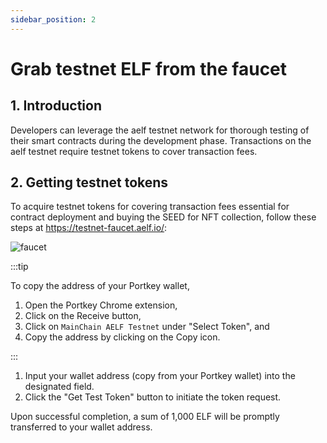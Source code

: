 ```yaml
---
sidebar_position: 2
---
```


# Grab testnet ELF from the faucet

## 1. Introduction

Developers can leverage the aelf testnet network for thorough testing of their smart contracts during the development phase. Transactions on the aelf testnet require testnet tokens to cover transaction fees.

## 2. Getting testnet tokens

To acquire testnet tokens for covering transaction fees essential for contract deployment and buying the SEED for NFT collection, follow these steps at https://testnet-faucet.aelf.io/:

![faucet](/img/faucet.png)

:::tip

To copy the address of your Portkey wallet,

1. Open the Portkey Chrome extension,
2. Click on the Receive button,
3. Click on `MainChain AELF Testnet` under "Select Token", and
4. Copy the address by clicking on the Copy icon.

:::

1. Input your wallet address (copy from your Portkey wallet) into the designated field.
2. Click the "Get Test Token" button to initiate the token request.

Upon successful completion, a sum of 1,000 ELF will be promptly transferred to your wallet address.
